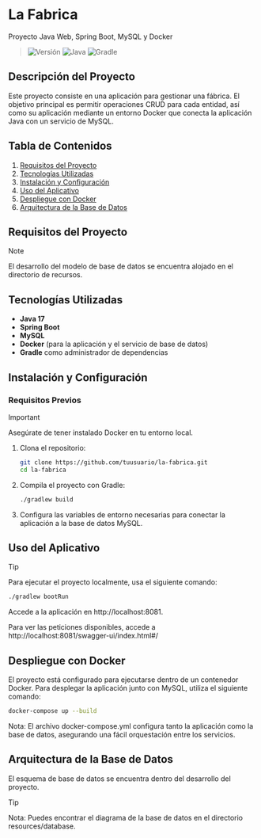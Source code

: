 # La Fabrica

Proyecto Java Web, Spring Boot, MySQL y Docker

>![Versión](https://img.shields.io/badge/version-1.0.0-green.svg)
>![Java](https://img.shields.io/badge/Java-17-blue)
>![Gradle](https://img.shields.io/badge/Gradle-7.x-green)

## Descripción del Proyecto
Este proyecto consiste en una aplicación para gestionar una fábrica. El objetivo principal es permitir operaciones CRUD para cada entidad, así como su aplicación mediante un entorno Docker que conecta la aplicación Java con un servicio de MySQL.

## Tabla de Contenidos
1. [Requisitos del Proyecto](#requisitos-del-proyecto)
2. [Tecnologías Utilizadas](#tecnologías-utilizadas)
3. [Instalación y Configuración](#instalación-y-configuración)
4. [Uso del Aplicativo](#uso-del-aplicativo)
5. [Despliegue con Docker](#despliegue-con-docker)
6. [Arquitectura de la Base de Datos](#arquitectura-de-la-base-de-datos)

## Requisitos del Proyecto

> [!NOTE]
> El desarrollo del modelo de base de datos se encuentra alojado en el directorio de recursos.

## Tecnologías Utilizadas
- **Java 17**
- **Spring Boot**
- **MySQL**
- **Docker** (para la aplicación y el servicio de base de datos)
- **Gradle** como administrador de dependencias

## Instalación y Configuración

### Requisitos Previos
> [!IMPORTANT]
> Asegúrate de tener instalado Docker en tu entorno local.

1. Clona el repositorio:
    ```bash
    git clone https://github.com/tuusuario/la-fabrica.git
    cd la-fabrica
    ```

2. Compila el proyecto con Gradle:
    ```bash
    ./gradlew build
    ```

3. Configura las variables de entorno necesarias para conectar la aplicación a la base de datos MySQL.

## Uso del Aplicativo

> [!TIP]
> Para ejecutar el proyecto localmente, usa el siguiente comando:

```bash
./gradlew bootRun
```
Accede a la aplicación en http://localhost:8081.

Para ver las peticiones disponibles, accede a http://localhost:8081/swagger-ui/index.html#/

## Despliegue con Docker
El proyecto está configurado para ejecutarse dentro de un contenedor Docker. Para desplegar la aplicación junto con MySQL, utiliza el siguiente comando:

```bash
docker-compose up --build
```
Nota: El archivo docker-compose.yml configura tanto la aplicación como la base de datos, asegurando una fácil orquestación entre los servicios.

## Arquitectura de la Base de Datos
El esquema de base de datos se encuentra dentro del desarrollo del proyecto.

> [!TIP]
>Nota: Puedes encontrar el diagrama de la base de datos en el directorio resources/database.